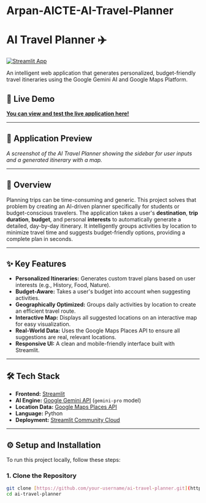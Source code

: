 # Arpan-AICTE-AI-Travel-Planner
# AI Travel Planner ✈️

[![Streamlit App](https://static.streamlit.io/badges/streamlit_badge_black_white.svg)](https://your-streamlit-app-url.streamlit.app/)

An intelligent web application that generates personalized, budget-friendly travel itineraries using the Google Gemini AI and Google Maps Platform.

## 🚀 Live Demo

[**You can view and test the live application here!**](https://your-streamlit-app-url.streamlit.app/)

---

## 📸 Application Preview


*A screenshot of the AI Travel Planner showing the sidebar for user inputs and a generated itinerary with a map.*

---

## 📖 Overview

Planning trips can be time-consuming and generic. This project solves that problem by creating an AI-driven planner specifically for students or budget-conscious travelers. The application takes a user's **destination**, **trip duration**, **budget**, and personal **interests** to automatically generate a detailed, day-by-day itinerary. It intelligently groups activities by location to minimize travel time and suggests budget-friendly options, providing a complete plan in seconds.

---

## ✨ Key Features

* **Personalized Itineraries:** Generates custom travel plans based on user interests (e.g., History, Food, Nature).
* **Budget-Aware:** Takes a user's budget into account when suggesting activities.
* **Geographically Optimized:** Groups daily activities by location to create an efficient travel route.
* **Interactive Map:** Displays all suggested locations on an interactive map for easy visualization.
* **Real-World Data:** Uses the Google Maps Places API to ensure all suggestions are real, relevant locations.
* **Responsive UI:** A clean and mobile-friendly interface built with Streamlit.

---

## 🛠️ Tech Stack

* **Frontend:** [Streamlit](https://streamlit.io/)
* **AI Engine:** [Google Gemini API](https://ai.google.dev/) (`gemini-pro` model)
* **Location Data:** [Google Maps Places API](https://developers.google.com/maps)
* **Language:** Python
* **Deployment:** [Streamlit Community Cloud](https://streamlit.io/cloud)

---

## ⚙️ Setup and Installation

To run this project locally, follow these steps:

### 1. Clone the Repository
```bash
git clone [https://github.com/your-username/ai-travel-planner.git](https://github.com/your-username/ai-travel-planner.git)
cd ai-travel-planner
